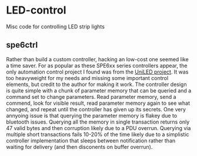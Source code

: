 # LED-control
Misc code for controlling LED strip lights

## spe6ctrl
Rather than build a custom controller, hacking an low-cost one seemed like a time saver. For as popular as these SPE6xx series controllers appear, the only automation control project I found was from the [UniLED project](https://github.com/monty68/uniled). It was too heavyweight for my needs and missing some important control elements, but credit to the author for making it work. The controller design is quite simple with a chunk of parameter memory that can be queried and a command set to change parameters. Read parameter memory, send a commend, look for visible result, read parameter memory again to see what changed, and repeat until the controller has given up its secrets.
One very annyoing issue is that querying the parameter memory is flakey due to bluetooth issues. Querying all the memory in single transaction returns only 47 valid bytes and then corruption likely due to a PDU overrun. Querying via multiple short transactions fails 10-20% of the time likely due to a simplistic controller implementation that sleeps between notification rather than waiting for delivery (and then disconents on buffer overrun).

